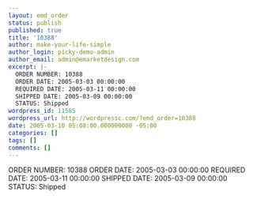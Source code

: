 ```yaml
---
layout: emd_order
status: publish
published: true
title: '10388'
author: make-your-life-simple
author_login: picky-demo-admin
author_email: admin@emarketdesign.com
excerpt: |-
  ORDER NUMBER: 10388
  ORDER DATE: 2005-03-03 00:00:00
  REQUIRED DATE: 2005-03-11 00:00:00
  SHIPPED DATE: 2005-03-09 00:00:00
  STATUS: Shipped
wordpress_id: 11585
wordpress_url: http://wordpressc.com/?emd_order=10388
date: 2005-03-10 05:08:00.000000000 -05:00
categories: []
tags: []
comments: []
---
```

ORDER NUMBER: 10388
ORDER DATE: 2005-03-03 00:00:00
REQUIRED DATE: 2005-03-11 00:00:00
SHIPPED DATE: 2005-03-09 00:00:00
STATUS: Shipped
